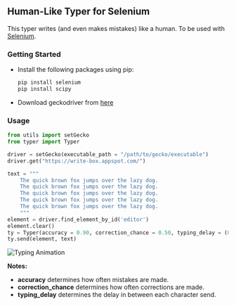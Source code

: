 ## Human-Like Typer for Selenium  
This typer writes (and even makes mistakes) like a human. To be used with [Selenium](https://github.com/SeleniumHQ/selenium).  

### Getting Started  
* Install the following packages using pip:  
    ```bash
    pip install selenium
    pip install scipy
    ```
* Download geckodriver from [here](https://github.com/mozilla/geckodriver/releases)  

### Usage  
```python
from utils import setGecko
from typer import Typer

driver = setGecko(executable_path = "/path/to/gecko/executable")
driver.get("https://write-box.appspot.com/")

text = """
    The quick brown fox jumps over the lazy dog.
    The quick brown fox jumps over the lazy dog.
    The quick brown fox jumps over the lazy dog.
    The quick brown fox jumps over the lazy dog.
    The quick brown fox jumps over the lazy dog.
    """
element = driver.find_element_by_id('editor')
element.clear()
ty = Typer(accuracy = 0.90, correction_chance = 0.50, typing_delay = (0.04, 0.08), distance = 2)
ty.send(element, text)
```

![Typing Animation](https://i.imgur.com/xDdtEP4.gif)

**Notes:**  
* **accuracy** determines how often mistakes are made.  
* **correction_chance** determines how often corrections are made.  
* **typing_delay** determines the delay in between each character send.  
